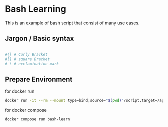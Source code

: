 # Bash Learning

This is an example of bash script that consist of many use cases.

## Jargon / Basic syntax

```bash

#{} # Curly Bracket
#[] # square Bracket
# ! # exclamination mark

```

## Prepare Environment

for docker run

```sh
docker run -it --rm --mount type=bind,source="$(pwd)"/script,target=/app bash
```

for docker compose

```sh
docker compose run bash-learn
```
